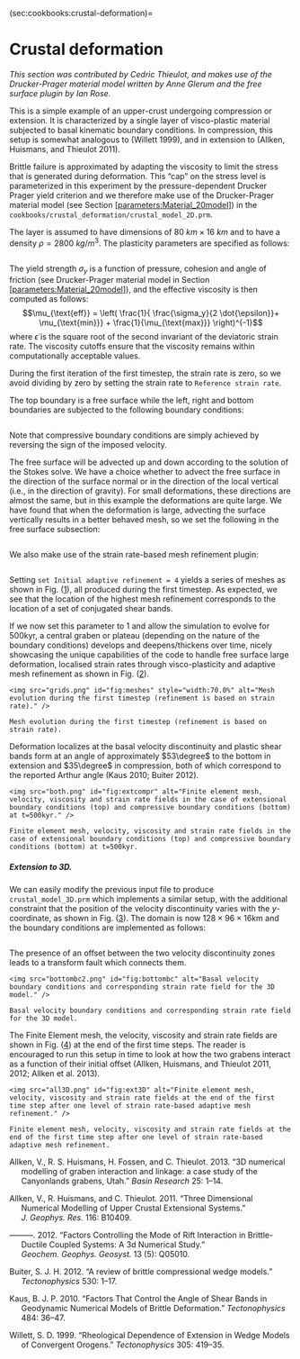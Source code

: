 (sec:cookbooks:crustal-deformation)=
# Crustal deformation

*This section was contributed by Cedric Thieulot, and makes use of the
Drucker-Prager material model written by Anne Glerum and the free surface
plugin by Ian Rose.*

This is a simple example of an upper-crust undergoing compression or
extension. It is characterized by a single layer of visco-plastic material
subjected to basal kinematic boundary conditions. In compression, this setup
is somewhat analogous to (Willett 1999), and in extension to (Allken,
Huismans, and Thieulot 2011).

Brittle failure is approximated by adapting the viscosity to limit the stress
that is generated during deformation. This &ldquo;cap&rdquo; on the stress
level is parameterized in this experiment by the pressure-dependent Drucker
Prager yield criterion and we therefore make use of the Drucker-Prager
material model (see Section [\[parameters:Material_20model\]][1]) in the
`cookbooks/crustal_deformation/crustal_model_2D.prm`.

The layer is assumed to have dimensions of $\SI{80}{km} \times \SI{16}{km}$
and to have a density $\rho=\SI{2800}{kg/m^3}$. The plasticity parameters are
specified as follows:

``` prmfile
```

The yield strength $\sigma_y$ is a function of pressure, cohesion and angle of
friction (see Drucker-Prager material model in Section
[\[parameters:Material_20model\]][1]), and the effective viscosity is then
computed as follows:
$$\mu_{\text{eff}} = \left( \frac{1}{ \frac{\sigma_y}{2 \dot{\epsilon}}+
\mu_{\text{min}}} + \frac{1}{\mu_{\text{max}}}  \right)^{-1}$$ where
$\dot{\epsilon}$ is the square root of the second invariant of the deviatoric
strain rate. The viscosity cutoffs ensure that the viscosity remains within
computationally acceptable values.

During the first iteration of the first timestep, the strain rate is zero, so
we avoid dividing by zero by setting the strain rate to
`Reference strain rate`.

The top boundary is a free surface while the left, right and bottom boundaries
are subjected to the following boundary conditions:

``` prmfile
```

Note that compressive boundary conditions are simply achieved by reversing the
sign of the imposed velocity.

The free surface will be advected up and down according to the solution of the
Stokes solve. We have a choice whether to advect the free surface in the
direction of the surface normal or in the direction of the local vertical
(i.e., in the direction of gravity). For small deformations, these directions
are almost the same, but in this example the deformations are quite large. We
have found that when the deformation is large, advecting the surface
vertically results in a better behaved mesh, so we set the following in the
free surface subsection:

``` prmfile
```

We also make use of the strain rate-based mesh refinement plugin:

``` prmfile
```

Setting `set Initial adaptive refinement = 4` yields a series of meshes as
shown in Fig. ([1][]), all produced during the first timestep. As expected, we
see that the location of the highest mesh refinement corresponds to the
location of a set of conjugated shear bands.

If we now set this parameter to 1 and allow the simulation to evolve for
500kyr, a central graben or plateau (depending on the nature of the boundary
conditions) develops and deepens/thickens over time, nicely showcasing the
unique capabilities of the code to handle free surface large deformation,
localised strain rates through visco-plasticity and adaptive mesh refinement
as shown in Fig. ([2][]).

```{figure-md}
<img src="grids.png" id="fig:meshes" style="width:70.0%" alt="Mesh evolution during the first timestep (refinement is based on strain rate)." />

Mesh evolution during the first timestep (refinement is based on strain rate).
```

Deformation localizes at the basal velocity discontinuity and plastic shear
bands form at an angle of approximately $53\degree$ to the bottom in extension
and $35\degree$ in compression, both of which correspond to the reported
Arthur angle (Kaus 2010; Buiter 2012).

```{figure-md}
<img src="both.png" id="fig:extcompr" alt="Finite element mesh, velocity, viscosity and strain rate fields in the case of extensional boundary conditions (top) and compressive boundary conditions (bottom) at t=500kyr." />

Finite element mesh, velocity, viscosity and strain rate fields in the case of extensional boundary conditions (top) and compressive boundary conditions (bottom) at t=500kyr.
```

##### Extension to 3D.

We can easily modify the previous input file to produce `crustal_model_3D.prm`
which implements a similar setup, with the additional constraint that the
position of the velocity discontinuity varies with the $y$-coordinate, as
shown in Fig. ([3][]). The domain is now $128\times96\times16$km and the
boundary conditions are implemented as follows:

``` prmfile
```

The presence of an offset between the two velocity discontinuity zones leads
to a transform fault which connects them.

```{figure-md}
<img src="bottombc2.png" id="fig:bottombc" alt="Basal velocity boundary conditions and corresponding strain rate field for the 3D model." />

Basal velocity boundary conditions and corresponding strain rate field for the 3D model.
```

The Finite Element mesh, the velocity, viscosity and strain rate fields are
shown in Fig. ([4][]) at the end of the first time steps. The reader is
encouraged to run this setup in time to look at how the two grabens interact
as a function of their initial offset (Allken, Huismans, and Thieulot 2011,
2012; Allken et al. 2013).

```{figure-md}
<img src="all3D.png" id="fig:ext3D" alt="Finite element mesh, velocity, viscosity and strain rate fields at the end of the first time step after one level of strain rate-based adaptive mesh refinement." />

Finite element mesh, velocity, viscosity and strain rate fields at the end of the first time step after one level of strain rate-based adaptive mesh refinement.
```

<div id="refs" class="references csl-bib-body hanging-indent">

<div id="ref-alhf13" class="csl-entry">

Allken, V., R. S. Huismans, H. Fossen, and C. Thieulot. 2013. &ldquo;<span
class="nocase">3D numerical modelling of graben interaction and linkage: a
case study of the Canyonlands grabens, Utah</span>.&rdquo; *Basin Research*
25: 1&ndash;14.

</div>

<div id="ref-alht11" class="csl-entry">

Allken, V., R. Huismans, and C. Thieulot. 2011. &ldquo;Three Dimensional
Numerical Modelling of Upper Crustal Extensional Systems.&rdquo;
*J.&nbsp;Geophys.&nbsp;Res.* 116: B10409.

</div>

<div id="ref-alht12" class="csl-entry">

&mdash;&mdash;&mdash;. 2012. &ldquo;Factors Controlling the Mode of Rift
Interaction in Brittle-Ductile Coupled Systems: A 3d Numerical Study.&rdquo;
*Geochem.&nbsp;Geophys.&nbsp;Geosyst.* 13 (5): Q05010.

</div>

<div id="ref-buit12" class="csl-entry">

Buiter, S. J. H. 2012. &ldquo;<span class="nocase">A review of brittle
compressional wedge models</span>.&rdquo; *Tectonophysics* 530: 1&ndash;17.

</div>

<div id="ref-kaus10" class="csl-entry">

Kaus, B. J. P. 2010. &ldquo;Factors That Control the Angle of Shear Bands in
Geodynamic Numerical Models of Brittle Deformation.&rdquo; *Tectonophysics*
484: 36&ndash;47.

</div>

<div id="ref-will99" class="csl-entry">

Willett, S. D. 1999. &ldquo;Rheological Dependence of Extension in Wedge
Models of Convergent Orogens.&rdquo; *Tectonophysics* 305: 419&ndash;35.

</div>

</div>

  [1]: #parameters:Material_20model
  [1]: #fig:meshes
  [2]: #fig:extcompr
  [3]: #fig:bottombc
  [4]: #fig:ext3D
